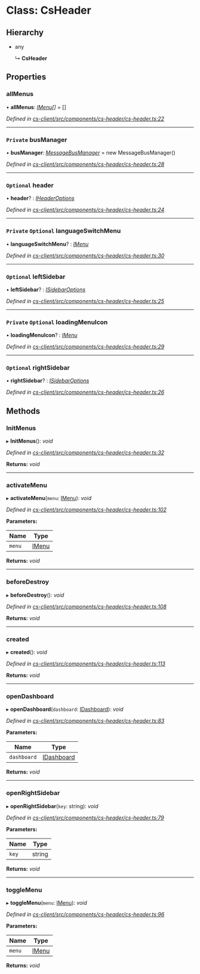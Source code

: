 # Class: CsHeader

## Hierarchy

* any

  ↳ **CsHeader**

## Properties

###  allMenus

• **allMenus**: *[IMenu](../interfaces/_cs_core_src_interactions_menu_.imenu.md)[]* =  []

*Defined in [cs-client/src/components/cs-header/cs-header.ts:22](https://github.com/RichardHovenkamp/csnext/blob/0e0b9b29/packages/cs-client/src/components/cs-header/cs-header.ts#L22)*

___

### `Private` busManager

• **busManager**: *[MessageBusManager](_cs_core_src_utils_message_bus_message_bus_manager_.messagebusmanager.md)* =  new MessageBusManager()

*Defined in [cs-client/src/components/cs-header/cs-header.ts:28](https://github.com/RichardHovenkamp/csnext/blob/0e0b9b29/packages/cs-client/src/components/cs-header/cs-header.ts#L28)*

___

### `Optional` header

• **header**? : *[IHeaderOptions](../interfaces/_cs_core_src_project_header_options_.iheaderoptions.md)*

*Defined in [cs-client/src/components/cs-header/cs-header.ts:24](https://github.com/RichardHovenkamp/csnext/blob/0e0b9b29/packages/cs-client/src/components/cs-header/cs-header.ts#L24)*

___

### `Private` `Optional` languageSwitchMenu

• **languageSwitchMenu**? : *[IMenu](../interfaces/_cs_core_src_interactions_menu_.imenu.md)*

*Defined in [cs-client/src/components/cs-header/cs-header.ts:30](https://github.com/RichardHovenkamp/csnext/blob/0e0b9b29/packages/cs-client/src/components/cs-header/cs-header.ts#L30)*

___

### `Optional` leftSidebar

• **leftSidebar**? : *[ISidebarOptions](../interfaces/_cs_core_src_project_sidebar_options_.isidebaroptions.md)*

*Defined in [cs-client/src/components/cs-header/cs-header.ts:25](https://github.com/RichardHovenkamp/csnext/blob/0e0b9b29/packages/cs-client/src/components/cs-header/cs-header.ts#L25)*

___

### `Private` `Optional` loadingMenuIcon

• **loadingMenuIcon**? : *[IMenu](../interfaces/_cs_core_src_interactions_menu_.imenu.md)*

*Defined in [cs-client/src/components/cs-header/cs-header.ts:29](https://github.com/RichardHovenkamp/csnext/blob/0e0b9b29/packages/cs-client/src/components/cs-header/cs-header.ts#L29)*

___

### `Optional` rightSidebar

• **rightSidebar**? : *[ISidebarOptions](../interfaces/_cs_core_src_project_sidebar_options_.isidebaroptions.md)*

*Defined in [cs-client/src/components/cs-header/cs-header.ts:26](https://github.com/RichardHovenkamp/csnext/blob/0e0b9b29/packages/cs-client/src/components/cs-header/cs-header.ts#L26)*

## Methods

###  InitMenus

▸ **InitMenus**(): *void*

*Defined in [cs-client/src/components/cs-header/cs-header.ts:32](https://github.com/RichardHovenkamp/csnext/blob/0e0b9b29/packages/cs-client/src/components/cs-header/cs-header.ts#L32)*

**Returns:** *void*

___

###  activateMenu

▸ **activateMenu**(`menu`: [IMenu](../interfaces/_cs_core_src_interactions_menu_.imenu.md)): *void*

*Defined in [cs-client/src/components/cs-header/cs-header.ts:102](https://github.com/RichardHovenkamp/csnext/blob/0e0b9b29/packages/cs-client/src/components/cs-header/cs-header.ts#L102)*

**Parameters:**

Name | Type |
------ | ------ |
`menu` | [IMenu](../interfaces/_cs_core_src_interactions_menu_.imenu.md) |

**Returns:** *void*

___

###  beforeDestroy

▸ **beforeDestroy**(): *void*

*Defined in [cs-client/src/components/cs-header/cs-header.ts:108](https://github.com/RichardHovenkamp/csnext/blob/0e0b9b29/packages/cs-client/src/components/cs-header/cs-header.ts#L108)*

**Returns:** *void*

___

###  created

▸ **created**(): *void*

*Defined in [cs-client/src/components/cs-header/cs-header.ts:113](https://github.com/RichardHovenkamp/csnext/blob/0e0b9b29/packages/cs-client/src/components/cs-header/cs-header.ts#L113)*

**Returns:** *void*

___

###  openDashboard

▸ **openDashboard**(`dashboard`: [IDashboard](../interfaces/_cs_core_src_dashboard_dashboard_.idashboard.md)): *void*

*Defined in [cs-client/src/components/cs-header/cs-header.ts:83](https://github.com/RichardHovenkamp/csnext/blob/0e0b9b29/packages/cs-client/src/components/cs-header/cs-header.ts#L83)*

**Parameters:**

Name | Type |
------ | ------ |
`dashboard` | [IDashboard](../interfaces/_cs_core_src_dashboard_dashboard_.idashboard.md) |

**Returns:** *void*

___

###  openRightSidebar

▸ **openRightSidebar**(`key`: string): *void*

*Defined in [cs-client/src/components/cs-header/cs-header.ts:79](https://github.com/RichardHovenkamp/csnext/blob/0e0b9b29/packages/cs-client/src/components/cs-header/cs-header.ts#L79)*

**Parameters:**

Name | Type |
------ | ------ |
`key` | string |

**Returns:** *void*

___

###  toggleMenu

▸ **toggleMenu**(`menu`: [IMenu](../interfaces/_cs_core_src_interactions_menu_.imenu.md)): *void*

*Defined in [cs-client/src/components/cs-header/cs-header.ts:96](https://github.com/RichardHovenkamp/csnext/blob/0e0b9b29/packages/cs-client/src/components/cs-header/cs-header.ts#L96)*

**Parameters:**

Name | Type |
------ | ------ |
`menu` | [IMenu](../interfaces/_cs_core_src_interactions_menu_.imenu.md) |

**Returns:** *void*
